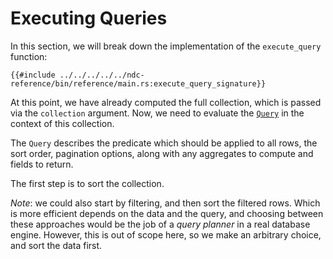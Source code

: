 # Executing Queries

In this section, we will break down the implementation of the `execute_query` function:

```rust,no_run,noplayground
{{#include ../../../../../ndc-reference/bin/reference/main.rs:execute_query_signature}}
```

At this point, we have already computed the full collection, which is passed via the `collection` argument. Now, we need to evaluate the [`Query`](../../../reference/types.md#query) in the context of this collection.

The `Query` describes the predicate which should be applied to all rows, the sort order, pagination options, along with any aggregates to compute and fields to return.

The first step is to sort the collection. 

_Note_: we could also start by filtering, and then sort the filtered rows. Which is more efficient depends on the data and the query, and choosing between these approaches would be the job of a _query planner_ in a real database engine. However, this is out of scope here, so we make an arbitrary choice, and sort the data first.